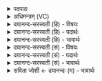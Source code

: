 <details><summary>पदपाठः</summary>

आ॒या॒सायेत्या॑ऽया॒साय॑। स्वाहा॑। प्रा॒या॒साय॑। प्र॒या॒सायेति॑ प्रऽया॒साय॑। स्वाहा॑। सं॒या॒सायेति॑ सम्ऽया॒साय॑। स्वाहा॑। वि॒या॒सायेति॑ विऽया॒साय॑। स्वाहा॑। उद्या॒सायेत्यु॑त्ऽया॒साय॑। स्वाहा॑। शु॒चे। स्वाहा॑। शोच॑ते। स्वाहा॑। शोच॑मानाय। स्वाहा॑। शोका॑य। स्वाहा॑। ११।
</details>

<details><summary>अधिमन्त्रम् (VC)</summary>

- अग्निर्देवता
- दीर्घतमा ऋषिः
- स्वराड्जगती
- निषादः
</details>

<details><summary>दयानन्द-सरस्वती (हि) - विषयः</summary>

फिर मनुष्यों को जन्मान्तर में सुख के लिये क्या कर्त्तव्य है, उस विषय को अगले मन्त्र में कहा है ॥
</details>

<details><summary>दयानन्द-सरस्वती (हि) - पदार्थः</summary>

पदार्थान्वयभाषाः -  हे मनुष्यो ! तुम लोग (आयासाय) अच्छे प्रकार प्राप्त होने को (स्वाहा) इस शब्द का (प्रायासाय) जाने के लिये (स्वाहा) (संयासाय) सम्यक् चलने के लिये (स्वाहा) (वियासाय) विविध प्रकार वस्तुओं की प्राप्ति को (स्वाहा) (उद्यासाय) ऊपर को जाने के लिये (स्वाहा) (शुचे) पवित्र के लिये (स्वाहा) (शोचते) शुद्धि करनेवाले के लिये (स्वाहा) (शोचमानाय) विचार के प्रकाश के लिये (स्वाहा) और (शोकाय) जिस में शोक करते हैं, उसके लिये (स्वाहा) इस शब्द का प्रयोग करो ॥११ ॥
</details>

<details><summary>दयानन्द-सरस्वती (हि) - भावार्थः</summary>

भावार्थभाषाः -  मनुष्यों को चाहिये कि पुरुषार्थ-सिद्धि के लिये सत्य वाणी, बुद्धि और क्रिया का अनुष्ठान करें, जिससे देहान्तर और जन्मान्तर में मङ्गल हो ॥११ ॥
</details>

<details><summary>दयानन्द-सरस्वती (सं) - विषयः</summary>

पुनर्मनुष्यैर्जन्मान्तरे सुखार्थं किं कर्त्तव्यमित्याह ॥
</details>

<details><summary>दयानन्द-सरस्वती (सं) - पदार्थः</summary>

पदार्थान्वयभाषाः -  हे मनुष्याः ! यूयमायासाय स्वाहा प्रायासाय स्वाहा संयासाय स्वाहा वियासाय स्वाहोद्यासाय स्वाहा शुचे स्वाहा शोचते स्वाहा शोचमानाय स्वाहा शोकाय स्वाहा प्रयुङ्ग्ध्वम् ॥११ ॥
</details>

<details><summary>दयानन्द-सरस्वती (सं) - भावार्थः</summary>

भावार्थभाषाः -  मनुष्यैः पुरुषार्थादिसिद्धये सत्या वाग् मतिः क्रिया चानुष्ठेया, येन देहान्तरे जन्मान्तरे च मङ्गलं स्यात् ॥११ ॥
</details>

<details><summary>सविता जोशी ← दयानन्दः (म) - भावार्थः</summary>

भावार्थभाषाः -  माणसांनी पुरुषार्थाच्या सिद्धीसाठी सत्यवाणी, बुद्धी व कार्य (क्रिया) यांचे अनुष्ठान करावे ज्यामुळे देहांतरी व जन्मजन्मांतरी कल्याण व्हावे.
</details>